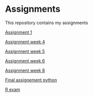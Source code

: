 # Assignments
This repository contains my assignments

[Assignment 1](https://github.com/amstanescu/Assignments/blob/master/Assignment_week_2%20(2).ipynb)

[Assignment week 4](https://github.com/amstanescu/Assignments/blob/master/Assignment_week_4%20(1).ipynb)

[Assignment week 5](https://github.com/amstanescu/Assignments/blob/master/Assignment_week_5.ipynb)

[Assignment week 6](https://github.com/amstanescu/Assignments/blob/master/assignment4.ipynb)

[Assignment week 8](https://github.com/amstanescu/Assignments/blob/master/assignment5.ipynb)

[Final assignement python](https://github.com/amstanescu/Assignments/blob/master/Final_Assignment_Python_1_students.ipynb)

[R exam](https://github.com/amstanescu/Assignments/blob/master/OECD_R_exam.ipynb)
